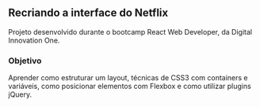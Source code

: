<h2>Recriando a interface do Netflix</h2>
<p>Projeto desenvolvido durante o bootcamp React Web Developer, da Digital Innovation One.</p>

<h3>Objetivo</h3>
Aprender como estruturar um layout, técnicas de CSS3 com containers e variáveis, como posicionar elementos com Flexbox e como utilizar plugins jQuery.
